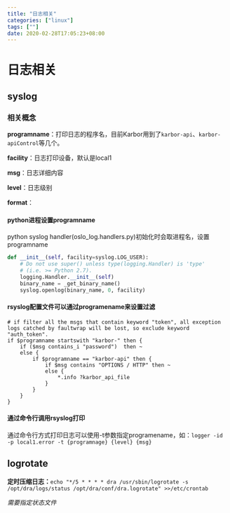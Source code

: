 ```yaml
---
title: "日志相关"
categories: ["linux"]
tags: [""]
date: 2020-02-28T17:05:23+08:00
---
```


# 日志相关

## syslog

### 相关概念

**programname**：打印日志的程序名，目前Karbor用到了```karbor-api```、```karbor-apiControl```等几个。

**facility**：日志打印设备，默认是local1

**msg**：日志详细内容

**level**：日志级别

**format**：

#### python进程设置programname

python syslog handler(oslo_log.handlers.py)初始化时会取进程名，设置programname

```python
def __init__(self, facility=syslog.LOG_USER):
    # Do not use super() unless type(logging.Handler) is 'type'
    # (i.e. >= Python 2.7).
    logging.Handler.__init__(self)
    binary_name = _get_binary_name()
    syslog.openlog(binary_name, 0, facility)
```

#### rsyslog配置文件可以通过programename来设置过滤

```shell
# if filter all the msgs that contain keyword "token", all exception logs catched by faultwrap will be lost, so exclude keyword "auth_token".
if $programname startswith "karbor-" then {
    if ($msg contains_i "password")  then ~
    else {
        if $programname == "karbor-api" then {
            if $msg contains "OPTIONS / HTTP" then ~
            else {
                *.info ?karbor_api_file
            }
        }
    }
}
```

#### 通过命令行调用rsyslog打印

通过命令行方式打印日志可以使用-t参数指定programename，如：```logger -id -p local1.error -t {programnage} {level} {msg}```

## logrotate

**定时压缩日志：**`echo "*/5 * * * * dra /usr/sbin/logrotate -s /opt/dra/logs/status /opt/dra/conf/dra.logrotate" >>/etc/crontab`

*需要指定状态文件*

